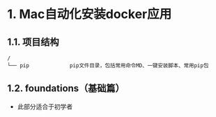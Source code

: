 
# 1. Mac自动化安装docker应用

## 1.1. 项目结构
```
/
└── pip             pip文件目录，包括常用命令MD、一键安装脚本、常用pip包
```
## 1.2. foundations（基础篇）
* 此部分适合于初学者

